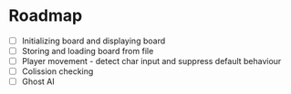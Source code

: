 # Roadmap

- [ ] Initializing board and displaying board
- [ ] Storing and loading board from file
- [ ] Player movement - detect char input and suppress default behaviour
- [ ] Colission checking
- [ ] Ghost AI